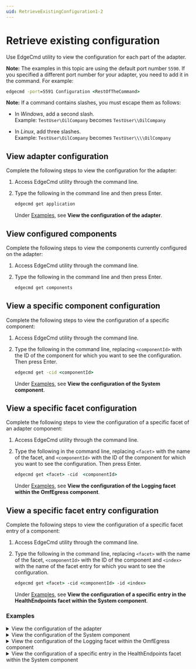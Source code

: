 ```yaml
---
uid: RetrieveExistingConfiguration1-2
---
```


# Retrieve existing configuration

Use EdgeCmd utility to view the configuration for each part of the adapter.

**Note:** The examples in this topic are using the default port number `5590`. If you specified a different port number for your adapter, you need to add it in the command. For example:

```cmd
edgecmd -port=5591 Configuration <RestOfTheCommand>
```

**Note:** If a command contains slashes, you must escape them as follows:<br>

  - In *Windows*, add a second slash.<br> 
       Example: `TestUser\OilCompany` becomes `TestUser\\OilCompany`

  - In *Linux*, add three slashes.<br>
       Example: `TestUser\OilCompany` becomes `TestUser\\\\OilCompany`

## View adapter configuration

Complete the following steps to view the configuration for the adapter:

1. Access EdgeCmd utility through the command line.
2. Type the following in the command line and then press Enter.

   ```cmd
   edgecmd get application
   ```

   Under [Examples](#examples), see **View the configuration of the adapter**.
  
## View configured components

Complete the following steps to view the components currently configured on the adapter:

1. Access EdgeCmd utility through the command line.
2. Type the following in the command line and then press Enter.

   ```cmd
   edgecmd get components
   ```
  
## View a specific component configuration

Complete the following steps to view the configuration of a specific component:

1. Access EdgeCmd utility through the command line.
2. Type the following in the command line, replacing `<componentId>` with the ID of the component for which you want to see the configuration. Then press Enter.

   ```cmd
   edgecmd get -cid <componentId>
   ```

   Under [Examples](#examples), see **View the configuration of the System component**.

## View a specific facet configuration

Complete the following steps to view the configuration of a specific facet of an adapter component:

1. Access EdgeCmd utility through the command line.
2. Type the following in the command line, replacing `<facet>` with the name of the facet, and `<componentId>` with the ID of the component for which you want to see the configuration. Then press Enter.

   ```cmd
   edgecmd get <facet> -cid  <componentId>
   ```
  
   Under [Examples](#examples), see **View the configuration of the Logging facet within the OmfEgress component**.
  
## View a specific facet entry configuration

Complete the following steps to view the configuration of a specific facet entry of a component:

1. Access EdgeCmd utility through the command line.
2. Type the following in the command line, replacing `<facet>` with the name of the facet, `<componentId>` with the ID of the component and `<index>` with the name of the facet entry for which you want to see the configuration.

   ```cmd
   edgecmd get <facet> -cid <componentId> -id <index>
   ```

   Under [Examples](#examples), see **View the configuration of a specific entry in the HealthEndpoints facet within the System component**.

### Examples

<details>
    <summary>View the configuration of the adapter</summary>
    <pre>

      edgecmd get application
      
      {
        "OmfEgress": {
          "Logging": {
            "logLevel": "Information",
            "logFileSizeLimitBytes": 34636833,
            "logFileCountLimit": 31
          },
          "DataEndpoints": []
        },
        "System": {
          "Logging": {
            "logLevel": "Information",
            "logFileSizeLimitBytes": 34636833,
            "logFileCountLimit": 31
          },
          "HealthEndpoints": [],
          "Components": [
            {
              "componentId": "OmfEgress",
              "componentType": "OmfEgress"
            },
            {
              "componentId": "OpcUaTest",
              "componentType": "OpcUa"
            }
          ],
          "Buffering": {
            "bufferLocation": "C:/ProgramData/OSIsoft/Adapters/OpcUa/Buffers",
            "maxBufferSizeMB": 1024,
            "enablePersistentBuffering": true
          },
          "General": {
            "enableDiagnostics": true,
            "metadataLevel": "Medium"
          }
        },
        "OpcUaTest": {
          "Logging": {
            "logLevel": "Information",
            "logFileSizeLimitBytes": 34636833,
            "logFileCountLimit": 31
          },
          "DataSource": {},
          "DataFilters": [
            {
              "id": "DuplicateData",
              "absoluteDeadband": 0,
              "percentChange": null,
              "expirationPeriod": "1:00:00"
            }
          ],
          "DataSelection": [],
          "ClientSettings": {}
        }
      }

 </pre>
</details>

<details>
    <summary>View the configuration of the System component</summary>
    <pre>

    edgecmd get component System
    {
      "Logging": {
        "logLevel": "Information",
        "logFileSizeLimitBytes": 34636833,
        "logFileCountLimit": 31
    },
    "HealthEndpoints": [],
    "Components": [
      {
        "componentId": "OmfEgress",
        "componentType": "OmfEgress"
      },
      {
        "componentId": "OpcUaTest",
        "componentType": "OpcUa"
      }
    ],
    "Buffering": {
      "bufferLocation": "C:/ProgramData/OSIsoft/Adapters/OpcUa/Buffers",
      "maxBufferSizeMB": 1024,
      "enablePersistentBuffering": true
    },
    "General": {
      "enableDiagnostics": true,
      "metadataLevel": "Medium"
    }
  }

 </pre>
</details>

<details>
    <summary>View the configuration of the Logging facet within the OmfEgress component</summary>
    <pre>

      edgecmd get Logging -cid OmfEgress
      {
        "logLevel": "Information",
        "logFileSizeLimitBytes": 34636833,
        "logFileCountLimit": 31
      }

 </pre>
</details>

<details>
    <summary>View the configuration of a specific entry in the HealthEndpoints facet within the System component</summary>
    <pre>

      edgecmd get HealthEndpoints -cid System -id PWA
      {
        "id": "PWA",
        "endpoint": "https://localhost:5821",
        "userName": "user-54",
        "password": "***************",
        "clientId": null,
        "clientSecret": null,
        "tokenEndpoint": null,
        "validateEndpointCertificate": true
      }

 </pre>
</details>

